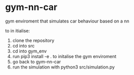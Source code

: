 # gym-nn-car
gym enviroment that simulates car behaviour based on a nn

to in itialise:
1) clone the repository
2) cd into src
3) cd into gym_env
4) run pip3 install -e . to initalise the gym enviroment
5) go back to gym-nn-car
6) run the simulation with python3 src/simulation.py
